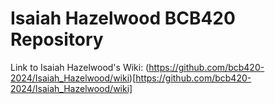 # Isaiah Hazelwood BCB420 Repository
Link to Isaiah Hazelwood's Wiki: (https://github.com/bcb420-2024/Isaiah_Hazelwood/wiki)[https://github.com/bcb420-2024/Isaiah_Hazelwood/wiki]
